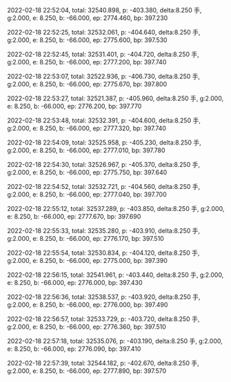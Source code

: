 2022-02-18 22:52:04, total: 32540.898, p: -403.380, delta:8.250 手, g:2.000, e: 8.250, b: -66.000, ep: 2774.460, bp: 397.230

2022-02-18 22:52:25, total: 32532.061, p: -404.640, delta:8.250 手, g:2.000, e: 8.250, b: -66.000, ep: 2775.600, bp: 397.530

2022-02-18 22:52:45, total: 32531.401, p: -404.720, delta:8.250 手, g:2.000, e: 8.250, b: -66.000, ep: 2777.200, bp: 397.740

2022-02-18 22:53:07, total: 32522.936, p: -406.730, delta:8.250 手, g:2.000, e: 8.250, b: -66.000, ep: 2775.670, bp: 397.800

2022-02-18 22:53:27, total: 32521.387, p: -405.960, delta:8.250 手, g:2.000, e: 8.250, b: -66.000, ep: 2776.200, bp: 397.770

2022-02-18 22:53:48, total: 32532.391, p: -404.600, delta:8.250 手, g:2.000, e: 8.250, b: -66.000, ep: 2777.320, bp: 397.740

2022-02-18 22:54:09, total: 32525.958, p: -405.230, delta:8.250 手, g:2.000, e: 8.250, b: -66.000, ep: 2777.010, bp: 397.780

2022-02-18 22:54:30, total: 32526.967, p: -405.370, delta:8.250 手, g:2.000, e: 8.250, b: -66.000, ep: 2775.750, bp: 397.640

2022-02-18 22:54:52, total: 32532.721, p: -404.560, delta:8.250 手, g:2.000, e: 8.250, b: -66.000, ep: 2777.040, bp: 397.700

2022-02-18 22:55:12, total: 32537.289, p: -403.850, delta:8.250 手, g:2.000, e: 8.250, b: -66.000, ep: 2777.670, bp: 397.690

2022-02-18 22:55:33, total: 32535.280, p: -403.910, delta:8.250 手, g:2.000, e: 8.250, b: -66.000, ep: 2776.170, bp: 397.510

2022-02-18 22:55:54, total: 32530.834, p: -404.120, delta:8.250 手, g:2.000, e: 8.250, b: -66.000, ep: 2775.000, bp: 397.390

2022-02-18 22:56:15, total: 32541.961, p: -403.440, delta:8.250 手, g:2.000, e: 8.250, b: -66.000, ep: 2776.000, bp: 397.430

2022-02-18 22:56:36, total: 32538.537, p: -403.920, delta:8.250 手, g:2.000, e: 8.250, b: -66.000, ep: 2776.000, bp: 397.490

2022-02-18 22:56:57, total: 32533.729, p: -403.720, delta:8.250 手, g:2.000, e: 8.250, b: -66.000, ep: 2776.360, bp: 397.510

2022-02-18 22:57:18, total: 32535.076, p: -403.190, delta:8.250 手, g:2.000, e: 8.250, b: -66.000, ep: 2776.090, bp: 397.410

2022-02-18 22:57:39, total: 32544.182, p: -402.670, delta:8.250 手, g:2.000, e: 8.250, b: -66.000, ep: 2777.890, bp: 397.570